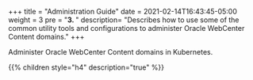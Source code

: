 +++
title = "Administration Guide"
date =  2021-02-14T16:43:45-05:00
weight = 3
pre = "<b>3.  </b>"
description=  "Describes how to use some of the common utility tools and configurations to administer Oracle WebCenter Content domains."
+++

Administer Oracle WebCenter Content domains in Kubernetes.

{{% children style="h4" description="true" %}}
